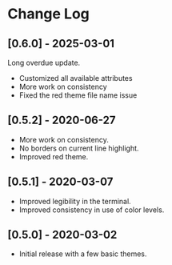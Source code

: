 # Change Log

## [0.6.0] - 2025-03-01

Long overdue update.

- Customized all available attributes
- More work on consistency
- Fixed the red theme file name issue

## [0.5.2] - 2020-06-27

- More work on consistency.
- No borders on current line highlight.
- Improved red theme.

## [0.5.1] - 2020-03-07

- Improved legibility in the terminal.
- Improved consistency in use of color levels.

## [0.5.0] - 2020-03-02

- Initial release with a few basic themes.
